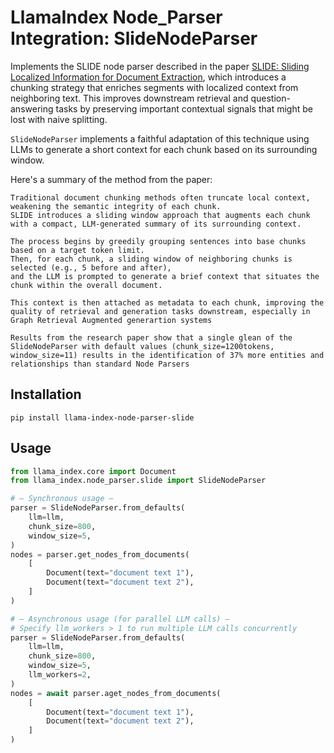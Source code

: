 # LlamaIndex Node_Parser Integration: SlideNodeParser

Implements the SLIDE node parser described in the paper [SLIDE: Sliding Localized Information for Document Extraction](https://arxiv.org/abs/2503.17952), which introduces a chunking strategy that enriches segments with localized context from neighboring text. This improves downstream retrieval and question-answering tasks by preserving important contextual signals that might be lost with naive splitting.

`SlideNodeParser` implements a faithful adaptation of this technique using LLMs to generate a short context for each chunk based on its surrounding window.

Here's a summary of the method from the paper:

```
Traditional document chunking methods often truncate local context, weakening the semantic integrity of each chunk.
SLIDE introduces a sliding window approach that augments each chunk with a compact, LLM-generated summary of its surrounding context.

The process begins by greedily grouping sentences into base chunks based on a target token limit.
Then, for each chunk, a sliding window of neighboring chunks is selected (e.g., 5 before and after),
and the LLM is prompted to generate a brief context that situates the chunk within the overall document.

This context is then attached as metadata to each chunk, improving the quality of retrieval and generation tasks downstream, especially in Graph Retrieval Augmented generartion systems

Results from the research paper show that a single glean of the SlideNodeParser with default values (chunk_size=1200tokens, window_size=11) results in the identification of 37% more entities and relationships than standard Node Parsers
```

## Installation

```
pip install llama-index-node-parser-slide
```

## Usage

```python
from llama_index.core import Document
from llama_index.node_parser.slide import SlideNodeParser

# — Synchronous usage —
parser = SlideNodeParser.from_defaults(
    llm=llm,
    chunk_size=800,
    window_size=5,
)
nodes = parser.get_nodes_from_documents(
    [
        Document(text="document text 1"),
        Document(text="document text 2"),
    ]
)

# — Asynchronous usage (for parallel LLM calls) —
# Specify llm_workers > 1 to run multiple LLM calls concurrently
parser = SlideNodeParser.from_defaults(
    llm=llm,
    chunk_size=800,
    window_size=5,
    llm_workers=2,
)
nodes = await parser.aget_nodes_from_documents(
    [
        Document(text="document text 1"),
        Document(text="document text 2"),
    ]
)
```
